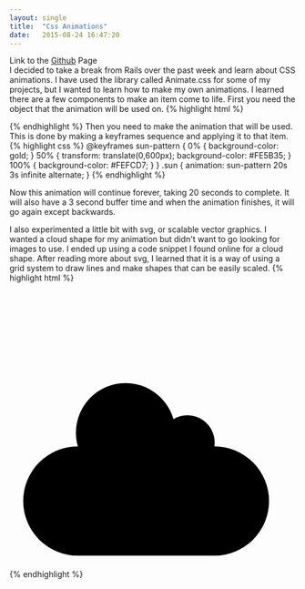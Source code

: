 ```yaml
---
layout: single
title:  "Css Animations"
date:   2015-08-24 16:47:20
---
```

Link to the [Github] Page<br>
I decided to take a break from Rails over the past week and learn about CSS animations.
I have used the library called Animate.css for some of my projects, but I wanted to learn how to make my own animations.
I learned there are a few components to make an item come to life. First you need the object that the animation will be used on.
{% highlight html %}
 <div class="sun"></div>
{% endhighlight %}
Then you need to make the animation that will be used. This is done by making a keyframes sequence and applying it to that item.
{% highlight css %}
 @keyframes sun-pattern {
	0% {
		background-color: gold;
	}
	50% {
		transform: translate(0,600px);
		background-color: #FE5B35;
	}
	100% {
		background-color: #FEFCD7;
	}
}
.sun {
	animation: sun-pattern 20s 3s infinite alternate;
}
{% endhighlight %}

Now this animation will continue forever, taking 20 seconds to complete. It will also have a 3 second buffer time and when the animation finishes, it will go again except backwards.

I also experimented a little bit with svg, or scalable vector graphics. I wanted a cloud shape for my animation but didn't want to go looking for images to use. I ended up using a code snippet I found online for a cloud shape. After reading more about svg, I learned that it is a way of using a grid system to draw lines and make shapes that can be easily scaled.
{% highlight html %}
<svg class="cloud-1" viewBox='0 0 105 105'>
  <path d='M 25,60 
           a 20,20 1 0,0 0,40 
           h 50 
           a 20,20 1 0,0 0,-40 
           a 10,10 1 0,0 -15,-10 
           a 15,15 1 0,0 -35,10  
           z' />
</svg>
{% endhighlight %}

[github]: https://github.com/drewburns/css_animations